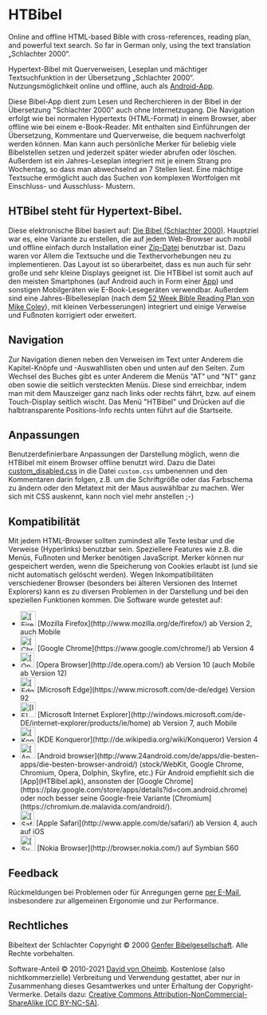#   HTBibel

Online and offline HTML-based Bible with cross-references, reading plan, and powerful text search.
So far in German only, using the text translation „Schlachter 2000“.

Hypertext-Bibel mit Querverweisen, Leseplan und mächtiger Textsuchfunktion in der Übersetzung „Schlachter 2000“.
Nutzungsmöglichkeit online und offline, auch als [Android-App](HTBibel.apk).

Diese Bibel-App dient zum Lesen und Recherchieren in der Bibel in der Übersetzung "Schlachter 2000" auch ohne Internetzugang.
Die Navigation erfolgt wie bei normalen Hypertexts (HTML-Format) in einem Browser, aber offline wie bei einem e-Book-Reader.
Mit enthalten sind Einführungen der Übersetzung, Kommentare und Querverweise, die bequem nachverfolgt werden können.
Man kann auch persönliche Merker für beliebig viele Bibelstellen setzen und jederzeit später wieder abrufen oder löschen.
Außerdem ist ein Jahres-Leseplan integriert mit je einem Strang pro Wochentag, so dass man abwechselnd an 7 Stellen liest.
Eine mächtige Textsuche ermöglicht auch das Suchen von komplexen Wortfolgen mit Einschluss- und Ausschluss- Mustern.

##  HTBibel steht für Hypertext-Bibel.

Diese elektronische Bibel basiert auf:
[Die Bibel (Schlachter 2000)](https://www.schlachterbibel.de/).
Hauptziel war es, eine Variante zu erstellen, die auf jedem Web-Browser auch mobil und offline einfach durch Installation einer
[Zip-Datei](HTBibel.zip)
benutzbar ist.
Dazu waren vor Allem die Textsuche und die Texthervorhebungen neu zu implementieren.
Das Layout ist so überarbeitet, dass es nun auch für sehr große und sehr kleine Displays geeignet ist.
Die HTBibel ist somit auch auf den meisten Smartphones (auf Android auch in Form einer
[App](HTBibel.apk))
und sonstigen Mobilgeräten wie E-Book-Lesegeräten verwendbar.
Außerdem sind eine Jahres-Bibelleseplan (nach dem
[52 Week Bible Reading Plan von Mike Coley](http://www.bible-reading.com/bible-plan.html)),
mit kleinen Verbesserungen) integriert und einige Verweise und Fußnoten korrigiert oder erweitert.

##  Navigation

Zur Navigation dienen neben den Verweisen im Text unter Anderem die Kapitel-Knöpfe und -Auswahllisten oben und unten auf den Seiten.
Zum Wechsel des Buches gibt es unter Anderem die Menüs "AT" und "NT" ganz oben sowie die seitlich versteckten Menüs.
Diese sind erreichbar, indem man mit dem Mauszeiger ganz nach links oder rechts fährt, bzw. auf einem Touch-Display seitlich wischt.
Das Menü "HTBibel" und Drücken auf die halbtransparente Positions-Info rechts unten <!--oder eine vertikale Wisch-Geste -->führt auf die Startseite.

##  Anpassungen

Benutzerdefinierbare Anpassungen der Darstellung möglich, wenn die HTBibel mit einem Browser offline benutzt wird.
Dazu die Datei
[custom_disabled.css](html/custom_disabled.css)
in die Datei
`custom.css`
umbenennen und den Kommentaren darin folgen,
z.B. um die Schriftgröße oder das Farbschema zu ändern oder den Metatext mit der Maus auswählbar zu machen.
Wer sich mit CSS auskennt, kann noch viel mehr anstellen ;-)

##  Kompatibilität

Mit jedem HTML-Browser sollten zumindest alle Texte lesbar und die Verweise (Hyperlinks) benutzbar sein.
Speziellere Features wie z.B. die Menüs, Fußnoten und Merker benötigen JavaScript.
Merker können nur gespeichert werden, wenn die Speicherung von Cookies erlaubt ist (und sie nicht automatisch gelöscht werden).
Wegen Inkompatibilitäten verschiedener Browser (besonders bei älteren Versionen des Internet Explorers)
kann es zu diversen Problemen in der Darstellung und bei den speziellen Funktionen kommen.
Die Software wurde getestet auf:
<ul><li>
  <img src="images/firefox.gif"   width="31" height="30" alt="[Firefox]"   title="Firefox">
  [Mozilla Firefox](http://www.mozilla.org/de/firefox/)
  ab Version 2, auch Mobile
</li><li>
  <img src="images/chrome.gif"    width="31" height="30" alt="[Chrome]"    title="Chrome">
  [Google Chrome](https://www.google.com/chrome/)
  ab Version 4
</li><li>
  <img src="images/opera.gif"     width="28" height="30" alt="[Opera]"     title="Opera">
  [Opera Browser](http://de.opera.com/)
  ab Version 10 (auch Mobile ab Version 12)
</li><li>
  <img src="images/edge.gif"      width="30" height="30" alt="[Edge]"      title="Microsoft Edge">
  [Microsoft Edge](https://www.microsoft.com/de-de/edge)
  Version 92
</li><li>
  <img src="images/ie.gif"        width="31" height="30" alt="[IE]"        title="Internet Explorer">
  [Microsoft Internet Explorer](http://windows.microsoft.com/de-DE/internet-explorer/products/ie/home)
  ab Version 7, auch Mobile
</li><li>
  <img src="images/konqueror.gif" width="30" height="30" alt="[Konqueror]" title="Konqueror">
  [KDE Konqueror](http://de.wikipedia.org/wiki/Konqueror)
  Version 4
</li><li>
  <img src="images/android.gif"   width="30" height="30" alt="[Android]"   title="Android">
  [Android browser](http://www.24android.com/de/apps/die-besten-apps/die-besten-browser-android/)
  (stock/WebKit, Google Chrome, Chromium, Opera, Dolphin, Skyfire, etc.)
  Für Android empfiehlt sich die
  [App](HTBibel.apk),
  ansonsten der
  [Google Chrome](https://play.google.com/store/apps/details?id=com.android.chrome)
  oder noch besser seine Google-freie Variante
  [Chromium](https://chromium.de.malavida.com/android/).
</li><li>
  <img src="images/safari.gif"    width="28" height="30" alt="[Safari]"    title="Safari">
  [Apple Safari](http://www.apple.com/de/safari/)
  ab Version 4, auch auf iOS
</li><li>
  <img src="images/symbian.gif"   width="30" height="30" alt="[Symbian]"   title="Symbian">
  [Nokia Browser](http://browser.nokia.com/)
  auf Symbian S60
</li></ul>

##  Feedback

Rückmeldungen bei Problemen oder für Anregungen gerne
[per E-Mail](http://David.von-Oheimb.de/contact.html),
insbesondere zur allgemeinen Ergonomie und zur Performance.

##  Rechtliches

Bibeltext der Schlachter Copyright &copy; 2000
[Genfer Bibelgesellschaft](http://www.bibelgesellschaft.com/).
Alle Rechte vorbehalten.

Software-Anteil &copy; 2010-2021
[David von Oheimb](http://David.von-Oheimb.de/).
Kostenlose (also nichtkommerzielle) Verbreitung und Verwendung gestattet,
aber nur in Zusammenhang dieses Gesamtwerkes und unter Erhaltung der Copyright-Vermerke.
Details dazu:
[Creative Commons Attribution-NonCommercial-ShareAlike (CC BY-NC-SA)](https://creativecommons.org/licenses/by-nc-sa/4.0/deed.de).

<!--  LocalWords: LocalWords Touch zip apk stock height widthimages seitig equiv onload noscript js gt ul img initpage inbook nd activ Book Reader -->
